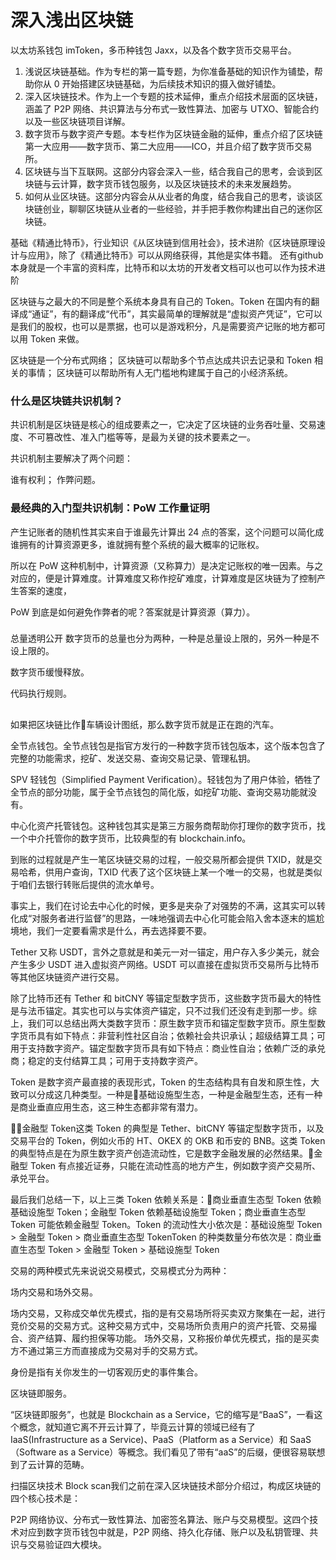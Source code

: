 # 深入浅出区块链

以太坊系钱包 imToken，多币种钱包 Jaxx，以及各个数字货币交易平台。

1. 浅说区块链基础。作为专栏的第一篇专题，为你准备基础的知识作为铺垫，帮助你从 0 开始搭建区块链基础，为后续技术知识的摄入做好铺垫。
2. 深入区块链技术。作为上一个专题的技术延伸，重点介绍技术层面的区块链，涵盖了 P2P 网络、共识算法与分布式一致性算法、加密与 UTXO、智能合约以及一些区块链项目详解。
3. 数字货币与数字资产专题。本专栏作为区块链金融的延伸，重点介绍了区块链第一大应用——数字货币、第二大应用——ICO，并且介绍了数字货币交易所。
4. 区块链与当下互联网。这部分内容会深入一些，结合我自己的思考，会谈到区块链与云计算，数字货币钱包服务，以及区块链技术的未来发展趋势。
5. 如何从业区块链。这部分内容会从从业者的角度，结合我自己的思考，谈谈区块链创业，聊聊区块链从业者的一些经验，并手把手教你构建出自己的迷你区块链。

基础《精通比特币》，行业知识《从区块链到信用社会》，技术进阶《区块链原理设计与应用》，除了《精通比特币》可以从网络获得，其他是实体书籍。 还有github本身就是一个丰富的资料库，比特币和以太坊的开发者文档可以也可以作为技术进阶

区块链与之最大的不同是整个系统本身具有自己的 Token。Token 在国内有的翻译成“通证”，有的翻译成“代币”，其实最简单的理解就是“虚拟资产凭证”，它可以是我们的股权，也可以是票据，也可以是游戏积分，凡是需要资产记账的地方都可以用 Token 来做。

区块链是一个分布式网络；
区块链可以帮助多个节点达成共识去记录和 Token 相关的事情；
区块链可以帮助所有人无门槛地构建属于自己的小经济系统。

### 什么是区块链共识机制？

共识机制是区块链是核心的组成要素之一，它决定了区块链的业务吞吐量、交易速度、不可篡改性、准入门槛等等，是最为关键的技术要素之一。

共识机制主要解决了两个问题：

谁有权利；
作弊问题。

### 最经典的入门型共识机制：PoW 工作量证明

产生记账者的随机性其实来自于谁最先计算出 24 点的答案，这个问题可以简化成谁拥有的计算资源更多，谁就拥有整个系统的最大概率的记账权。

所以在 PoW 这种机制中，计算资源（又称算力）是决定记账权的唯一因素。与之对应的，便是计算难度。计算难度又称作挖矿难度，计算难度是区块链为了控制产生答案的速度，

PoW 到底是如何避免作弊者的呢？答案就是计算资源（算力）。

###

总量透明公开
数字货币的总量也分为两种，一种是总量设上限的，另外一种是不设上限的。

数字货币缓慢释放。

代码执行规则。

##

如果把区块链比作车辆设计图纸，那么数字货币就是正在跑的汽车。

全节点钱包。全节点钱包是指官方发行的一种数字货币钱包版本，这个版本包含了完整的功能需求，挖矿、发送交易、查询交易记录、管理私钥。

SPV 轻钱包（Simplified Payment Verification）。轻钱包为了用户体验，牺牲了全节点的部分功能，属于全节点钱包的简化版，如挖矿功能、查询交易功能就没有。

中心化资产托管钱包。这种钱包其实是第三方服务商帮助你打理你的数字货币，找一个中介托管你的数字货币，比较典型的有 blockchain.info。

到账的过程就是产生一笔区块链交易的过程，一般交易所都会提供 TXID，就是交易哈希，供用户查询，TXID 代表了这个区块链上某一个唯一的交易，也就是类似于咱们去银行转账后提供的流水单号。

事实上，我们在讨论去中心化的时候，更多是夹杂了对强势的不满，这其实可以转化成“对服务者进行监督”的思路，一味地强调去中心化可能会陷入舍本逐末的尴尬境地，我们一定要看需求是什么，再去选择要不要。

Tether 又称 USDT，言外之意就是和美元一对一锚定，用户存入多少美元，就会产生多少 USDT 进入虚拟资产网络。USDT 可以直接在虚拟货币交易所与比特币等其他区块链资产进行交易。

除了比特币还有 Tether 和 bitCNY 等锚定型数字货币，这些数字货币最大的特性是与法币锚定。其实也可以与实体资产锚定，只不过我们还没有走到那一步。综上，我们可以总结出两大类数字货币：原生数字货币和锚定型数字货币。原生型数字货币具有如下特点：非营利性社区自治；依赖社会共识承认；超级结算工具；可用于支持数字资产。锚定型数字货币具有如下特点：商业性自治；依赖广泛的承兑商；稳定的支付结算工具；可用于支持数字资产。

Token 是数字资产最直接的表现形式，Token 的生态结构具有自发和原生性，大致可以分成这几种类型。一种是基础设施型生态，一种是金融型生态，还有一种是商业垂直应用生态，这三种生态都非常有潜力。

金融型 Token这类 Token 的典型是 Tether、bitCNY 等锚定型数字货币，以及交易平台的 Token，例如火币的 HT、OKEX 的 OKB 和币安的 BNB。这类 Token 的典型特点是在为原生数字资产创造流动性，它是数字金融发展的必然结果。金融型 Token 有点接近证券，只能在流动性高的地方产生，例如数字资产交易所、承兑平台。

最后我们总结一下，以上三类 Token 依赖关系是：商业垂直生态型 Token 依赖基础设施型 Token；金融型 Token 依赖基础设施型 Token；商业垂直生态型 Token 可能依赖金融型 Token。Token 的流动性大小依次是：基础设施型 Token > 金融型 Token > 商业垂直生态型 TokenToken 的种类数量分布依次是：商业垂直生态型 Token > 金融型 Token > 基础设施型 Token

交易的两种模式先来说说交易模式，交易模式分为两种：

场内交易和场外交易。

场内交易，又称成交单优先模式，指的是有交易场所将买卖双方聚集在一起，进行竞价交易的交易方式。这种交易方式中，交易场所负责用户的资产托管、交易撮合、资产结算、履约担保等功能。
场外交易，又称报价单优先模式，指的是买卖方不通过第三方而直接成为交易对手的交易方式。

身份是指有关你发生的一切客观历史的事件集合。

区块链即服务。

“区块链即服务”，也就是 Blockchain as a Service，它的缩写是“BaaS”，一看这个概念，就知道它离不开云计算了，毕竟云计算的领域已经有了 IaaS(Infrastructure as a Service)、PaaS（Platform as a Service）和 SaaS（Software as a Service）等概念。我们看见了带有“aaS”的后缀，便很容易联想到了云计算的范畴。

扫描区块技术  Block scan我们之前在深入区块链技术部分介绍过，构成区块链的四个核心技术是：

P2P 网络协议、分布式一致性算法、加密签名算法、账户与交易模型。这四个技术对应到数字货币钱包中就是，P2P 网络、持久化存储、账户以及私钥管理、共识与交易验证四大模块。
